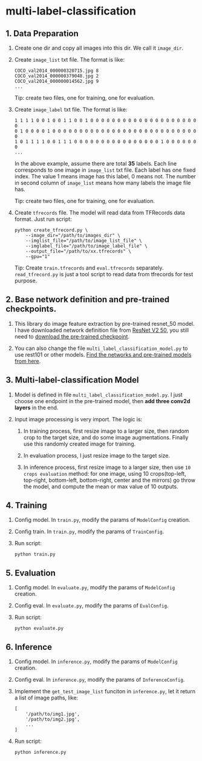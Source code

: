 # multi-label-classification

## 1. Data Preparation

1. Create one dir and copy all images into this dir. We call it `image_dir`.

1. Create `image_list` txt file. The format is like:

    ```
    COCO_val2014_000000320715.jpg 8
    COCO_val2014_000000379048.jpg 2
    COCO_val2014_000000014562.jpg 9
    ...
    ```

    Tip: create two files, one for training, one for evaluation.

1. Create `image_label` txt file. The format is like:

    ```
    1 1 1 1 0 0 1 0 0 1 1 0 0 1 0 0 0 0 0 0 0 0 0 0 0 0 0 0 0 0 0 0 0 0 0
    0 1 0 0 0 0 1 0 0 0 0 0 0 0 0 0 0 0 0 0 0 0 0 0 0 0 0 0 0 0 0 0 0 0 0
    1 0 1 1 1 1 0 0 1 1 1 0 0 0 0 0 0 0 0 0 0 0 0 0 0 0 0 1 0 0 0 0 0 0 0
    ...
    ```

    In the above example, assume there are total **35** labels. Each line corresponds to one image in `image_list` txt file. Each label has one fixed index. The value 1 means image has this label, 0 means not. The number in second column of `image_list` means how many labels the image file has.

    Tip: create two files, one for training, one for evaluation.

1. Create `tfrecords` file. The model will read data from TFRecords data format. Just run script:

    ```
    python create_tfrecord.py \
        --image_dir="/path/to/images_dir" \
        --imglist_file="/path/to/image_list_file" \
        --imglabel_file="/path/to/image_label_file" \
        --output_file="/path/to/xx.tfrecords" \
        --gpu="1"
    ```

    Tip: Create `train.tfrecords` and `eval.tfrecords` separately. `read_tfrecord.py` is just a tool script to read data from tfrecords for test purpose.

## 2. Base network definition and pre-trained checkpoints.
1. This library do image feature extraction by pre-trained resnet_50 model. I have downloaded network definition file from [ResNet V2 50](https://github.com/tensorflow/models/blob/master/research/slim/nets/resnet_v2.py), you still need to [download the pre-trained checkpoint](http://download.tensorflow.org/models/resnet_v2_50_2017_04_14.tar.gz).

1. You can also change the file `multi_label_classification_model.py` to use rest101 or other models. [Find the networks and pre-trained models from here](https://github.com/tensorflow/models/tree/master/research/slim).

## 3. Multi-label-classification Model

1. Model is defined in file `multi_label_classification_model.py`. I just choose one endpoint in the pre-trained model, then **add three conv2d layers** in the end.

1. Input image processing is very import. The logic is:
    1. In training process, first resize image to a larger size, then random crop to the target size, and do some image augmentations. Finally use this randomly created image for training.

    1. In evaluation process, I just resize image to the target size.

    1. In inference process, first resize image to a larger size, then use `10 crops evaluation` method: for one image, using 10 crops(top-left, top-right, bottom-left, bottom-right, center and the mirrors) go throw the model, and compute the mean or max value of 10 outputs.


## 4. Training

1. Config model. In `train.py`, modify the params of `ModelConfig` creation.

1. Config train. In `train.py`, modify the params of `TrainConfig`.

1. Run script:

    ```
    python train.py
    ```

## 5. Evaluation

1. Config model. In `evaluate.py`, modify the params of `ModelConfig` creation.

1. Config eval. In `evaluate.py`, modify the params of `EvalConfig`.

1. Run script:
    ```
    python evaluate.py
    ```

## 6. Inference

1. Config model. In `inference.py`, modify the params of `ModelConfig` creation.

1. Config eval. In `inference.py`, modify the params of `InferenceConfig`.

1. Implement the `get_test_image_list` funciton in `inference.py`, let it return a list of image paths, like:

    ```
    [
        '/path/to/img1.jpg',
        '/path/to/img2.jpg',
        ...
    ]
    ```

1. Run script:
    ```
    python inference.py
    ```
